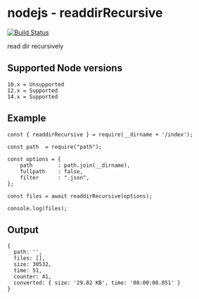 # nodejs - readdirRecursive

[![Build Status](https://travis-ci.com/fensziii/readdirRecursive.svg?branch=master)](https://travis-ci.com/github/fensziii/readdirRecursive)

read dir recursively

## Supported Node versions
```
10.x = Unsupported
12.x = Supported
14.x = Supported
```

## Example

```
const { readdirRecursive } = require(__dirname + '/index');

const path  = require("path");

const options = {
    path        : path.join(__dirname),
    fullpath    : false,
    filter      : ".json",
};

const files = await readdirRecursive(options);

console.log(files);
```



## Output

```
{
  path: '',
  files: [],
  size: 30532,
  time: 51,
  counter: 41,
  converted: { size: '29.82 KB', time: '00:00:00.051' }
}
```
